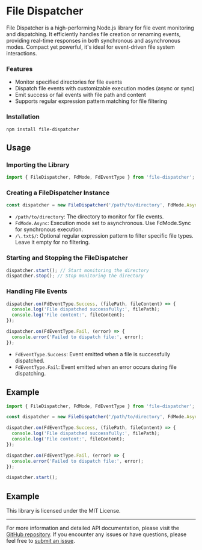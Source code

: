 # File Dispatcher

File Dispatcher is a high-performing Node.js library for file event monitoring and dispatching. It efficiently handles file creation or renaming events, providing real-time responses in both synchronous and asynchronous modes. Compact yet powerful, it's ideal for event-driven file system interactions.

### Features

- Monitor specified directories for file events
- Dispatch file events with customizable execution modes (async or sync)
- Emit success or fail events with file path and content
- Supports regular expression pattern matching for file filtering

### Installation

```shell
npm install file-dispatcher
```

## Usage

### Importing the Library

```ts
import { FileDispatcher, FdMode, FdEventType } from 'file-dispatcher';
```

### Creating a FileDispatcher Instance

```ts
const dispatcher = new FileDispatcher('/path/to/directory', FdMode.Async, /\.txt$/);
```

- `/path/to/directory`: The directory to monitor for file events.
- `FdMode.Async`: Execution mode set to asynchronous. Use FdMode.Sync for synchronous execution.
- `/\.txt$/`: Optional regular expression pattern to filter specific file types. Leave it empty for no filtering.

### Starting and Stopping the FileDispatcher

```ts
dispatcher.start(); // Start monitoring the directory
dispatcher.stop(); // Stop monitoring the directory
```

### Handling File Events

```ts
dispatcher.on(FdEventType.Success, (filePath, fileContent) => {
  console.log('File dispatched successfully:', filePath);
  console.log('File content:', fileContent);
});

dispatcher.on(FdEventType.Fail, (error) => {
  console.error('Failed to dispatch file:', error);
});
```

- `FdEventType.Success`: Event emitted when a file is successfully dispatched.
- `FdEventType.Fail`: Event emitted when an error occurs during file dispatching.

## Example

```ts
import { FileDispatcher, FdMode, FdEventType } from 'file-dispatcher';

const dispatcher = new FileDispatcher('/path/to/directory', FdMode.Async);

dispatcher.on(FdEventType.Success, (filePath, fileContent) => {
  console.log('File dispatched successfully:', filePath);
  console.log('File content:', fileContent);
});

dispatcher.on(FdEventType.Fail, (error) => {
  console.error('Failed to dispatch file:', error);
});

dispatcher.start();
```

## Example

This library is licensed under the MIT License.

---

For more information and detailed API documentation, please visit the [GitHub repository](https://github.com/Nhahan/file-dispatcher).
If you encounter any issues or have questions, please feel free to [submit an issue](https://github.com/Nhahan/file-dispatcher/issues).
